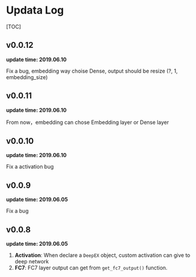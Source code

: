 # Updata Log

[TOC]

## v0.0.12

**update time: 2019.06.10**

Fix a bug, embedding way choise Dense, output should be resize (?, 1, embedding_size)

## v0.0.11

**update time: 2019.06.10**

From now，embedding can chose Embedding layer or Dense layer

## v0.0.10

**update time: 2019.06.10**

Fix a activation bug

## v0.0.9

**update time: 2019.06.05**

Fix a bug

## v0.0.8

**update time: 2019.06.05**

1. **Activation**: When declare a `DeepEX` object, custom activation can give to deep network 
2. **FC7**: FC7 layer output can get from `get_fc7_output()` function.